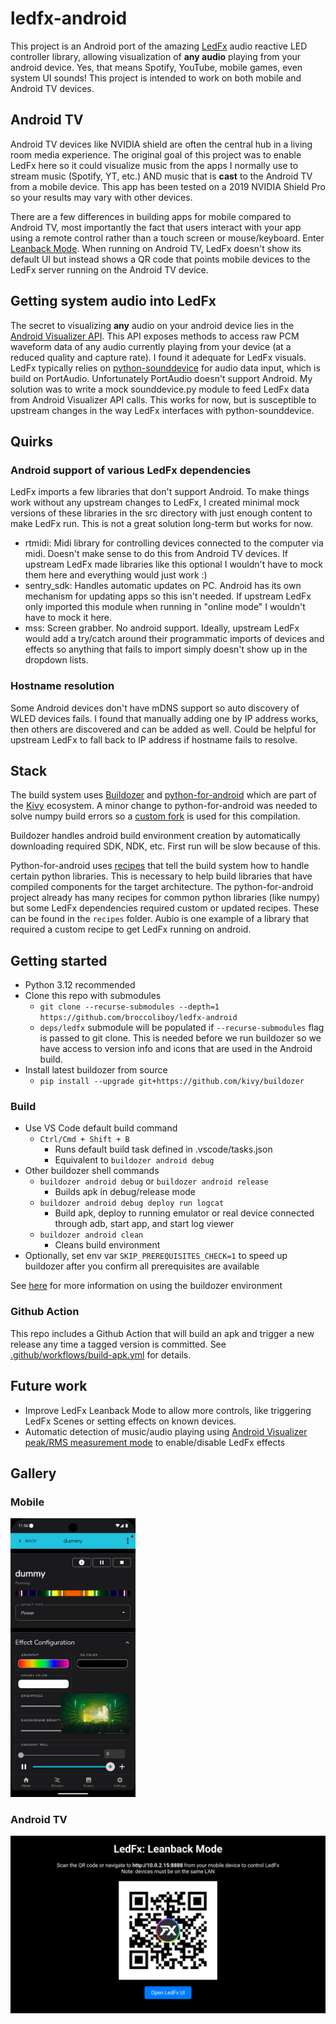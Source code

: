 # ledfx-android

This project is an Android port of the amazing [LedFx](https://github.com/LedFx/LedFx) audio reactive LED controller library, allowing visualization of **any audio** playing from your android device. Yes, that means Spotify, YouTube, mobile games, even system UI sounds! This project is intended to work on both mobile and Android TV devices.

## Android TV

Android TV devices like NVIDIA shield are often the central hub in a living room media experience. The original goal of this project was to enable LedFx here so it could visualize music from the apps I normally use to stream music (Spotify, YT, etc.) AND music that is **cast** to the Android TV from a mobile device. This app has been tested on a 2019 NVIDIA Shield Pro so your results may vary with other devices.

There are a few differences in building apps for mobile compared to Android TV, most importantly the fact that users interact with your app using a remote control rather than a touch screen or mouse/keyboard. Enter [Leanback Mode](https://developer.android.com/design/ui/tv/guides/foundations/design-for-tv). When running on Android TV, LedFx doesn't show its default UI but instead shows a QR code that points mobile devices to the LedFx server running on the Android TV device.

## Getting system audio into LedFx

The secret to visualizing **any** audio on your android device lies in the [Android Visualizer API](https://developer.android.com/reference/android/media/audiofx/Visualizer). This API exposes methods to access raw PCM waveform data of any audio currently playing from your device (at a reduced quality and capture rate). I found it adequate for LedFx visuals. LedFx typically relies on [python-sounddevice](https://github.com/spatialaudio/python-sounddevice/) for audio data input, which is build on PortAudio. Unfortunately PortAudio doesn't support Android. My solution was to write a mock sounddevice.py module to feed LedFx data from Android Visualizer API calls. This works for now, but is susceptible to upstream changes in the way LedFx interfaces with python-sounddevice.

## Quirks

### Android support of various LedFx dependencies

LedFx imports a few libraries that don't support Android. To make things work without any upstream changes to LedFx, I created minimal mock versions of these libraries in the src directory with just enough content to make LedFx run. This is not a great solution long-term but works for now.

- rtmidi: Midi library for controlling devices connected to the computer via midi. Doesn't make sense to do this from Android TV devices. If upstream LedFx made libraries like this optional I wouldn't have to mock them here and everything would just work :)
- sentry_sdk: Handles automatic updates on PC. Android has its own mechanism for updating apps so this isn't needed. If upstream LedFx only imported this module when running in "online mode" I wouldn't have to mock it here.
- mss: Screen grabber. No android support. Ideally, upstream LedFx would add a try/catch around their programmatic imports of devices and effects so anything that fails to import simply doesn't show up in the dropdown lists.

### Hostname resolution

Some Android devices don't have mDNS support so auto discovery of WLED devices fails. I found that manually adding one by IP address works, then others are discovered and can be added as well. Could be helpful for upstream LedFx to fall back to IP address if hostname fails to resolve.

## Stack

The build system uses [Buildozer](https://github.com/kivy/buildozer) and [python-for-android](https://github.com/kivy/python-for-android/) which are part of the [Kivy](https://github.com/kivy/kivy) ecosystem. A minor change to python-for-android was needed to solve numpy build errors so a [custom fork](https://github.com/broccoliboy/python-for-android/) is used for this compilation.

Buildozer handles android build environment creation by automatically downloading required SDK, NDK, etc. First run will be slow because of this.

Python-for-android uses [recipes](https://python-for-android.readthedocs.io/en/latest/recipes.html) that tell the build system how to handle certain python libraries. This is necessary to help build libraries that have compiled components for the target architecture. The python-for-android project already has many recipes for common python libraries (like numpy) but some LedFx dependencies required custom or updated recipes. These can be found in the `recipes` folder. Aubio is one example of a library that required a custom recipe to get LedFx running on android.

## Getting started

- Python 3.12 recommended
- Clone this repo with submodules
  - `git clone --recurse-submodules --depth=1 https://github.com/broccoliboy/ledfx-android`
  - `deps/ledfx` submodule will be populated if `--recurse-submodules` flag is passed to git clone. This is needed before we run buildozer so we have access to version info and icons that are used in the Android build.
- Install latest buildozer from source
  - `pip install --upgrade git+https://github.com/kivy/buildozer`

### Build

- Use VS Code default build command
  - `Ctrl/Cmd + Shift + B`
    - Runs default build task defined in .vscode/tasks.json
    - Equivalent to `buildozer android debug`
- Other buildozer shell commands
  - `buildozer android debug` or `buildozer android release`
    - Builds apk in debug/release mode
  - `buildozer android debug deploy run logcat`
    - Build apk, deploy to running emulator or real device connected through adb, start app, and start log viewer
  - `buildozer android clean`
    - Cleans build environment
- Optionally, set env var `SKIP_PREREQUISITES_CHECK=1` to speed up buildozer after you confirm all prerequisites are available

See [here](https://github.com/kivy/buildozer) for more information on using the buildozer environment

### Github Action

This repo includes a Github Action that will build an apk and trigger a new release any time a tagged version is committed. See [.github/workflows/build-apk.yml](.github/workflows/build-apk.yml) for details.

## Future work

- Improve LedFx Leanback Mode to allow more controls, like triggering LedFx Scenes or setting effects on known devices.
- Automatic detection of music/audio playing using [Android Visualizer peak/RMS measurement mode](https://developer.android.com/reference/android/media/audiofx/Visualizer#getMeasurementPeakRms(android.media.audiofx.Visualizer.MeasurementPeakRms)) to enable/disable LedFx effects

## Gallery

### Mobile

<img src="img/ledfx-android-mobile.png" alt="Mobile" style="width: 200px;" />

### Android TV

<img src="img/ledfx-android-tv.png" alt="Android TV" style="width: 600px;" />
